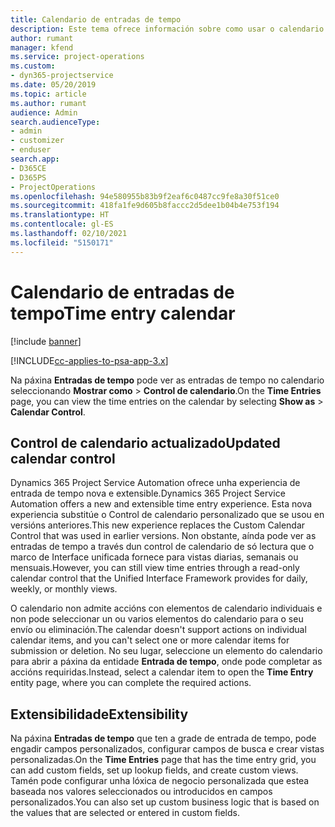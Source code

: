 ```yaml
---
title: Calendario de entradas de tempo
description: Este tema ofrece información sobre como usar o calendario de entradas de tempo.
author: rumant
manager: kfend
ms.service: project-operations
ms.custom:
- dyn365-projectservice
ms.date: 05/20/2019
ms.topic: article
ms.author: rumant
audience: Admin
search.audienceType:
- admin
- customizer
- enduser
search.app:
- D365CE
- D365PS
- ProjectOperations
ms.openlocfilehash: 94e580955b83b9f2eaf6c0487cc9fe8a30f51ce0
ms.sourcegitcommit: 418fa1fe9d605b8faccc2d5dee1b04b4e753f194
ms.translationtype: HT
ms.contentlocale: gl-ES
ms.lasthandoff: 02/10/2021
ms.locfileid: "5150171"
---
```

# <a name="time-entry-calendar"></a><span data-ttu-id="5116a-103">Calendario de entradas de tempo</span><span class="sxs-lookup"><span data-stu-id="5116a-103">Time entry calendar</span></span>

[!include [banner](../includes/psa-now-project-operations.md)]

[!INCLUDE[cc-applies-to-psa-app-3.x](../includes/cc-applies-to-psa-app-3x.md)]

<span data-ttu-id="5116a-104">Na páxina **Entradas de tempo** pode ver as entradas de tempo no calendario seleccionando **Mostrar como** \> **Control de calendario**.</span><span class="sxs-lookup"><span data-stu-id="5116a-104">On the **Time Entries** page, you can view the time entries on the calendar by selecting **Show as** \> **Calendar Control**.</span></span>

## <a name="updated-calendar-control"></a><span data-ttu-id="5116a-105">Control de calendario actualizado</span><span class="sxs-lookup"><span data-stu-id="5116a-105">Updated calendar control</span></span>

<span data-ttu-id="5116a-106">Dynamics 365 Project Service Automation ofrece unha experiencia de entrada de tempo nova e extensible.</span><span class="sxs-lookup"><span data-stu-id="5116a-106">Dynamics 365 Project Service Automation offers a new and extensible time entry experience.</span></span> <span data-ttu-id="5116a-107">Esta nova experiencia substitúe o Control de calendario personalizado que se usou en versións anteriores.</span><span class="sxs-lookup"><span data-stu-id="5116a-107">This new experience replaces the Custom Calendar Control that was used in earlier versions.</span></span> <span data-ttu-id="5116a-108">Non obstante, aínda pode ver as entradas de tempo a través dun control de calendario de só lectura que o marco de Interface unificada fornece para vistas diarias, semanais ou mensuais.</span><span class="sxs-lookup"><span data-stu-id="5116a-108">However, you can still view time entries through a read-only calendar control that the Unified Interface Framework provides for daily, weekly, or monthly views.</span></span>

<span data-ttu-id="5116a-109">O calendario non admite accións con elementos de calendario individuais e non pode seleccionar un ou varios elementos do calendario para o seu envío ou eliminación.</span><span class="sxs-lookup"><span data-stu-id="5116a-109">The calendar doesn't support actions on individual calendar items, and you can't select one or more calendar items for submission or deletion.</span></span> <span data-ttu-id="5116a-110">No seu lugar, seleccione un elemento do calendario para abrir a páxina da entidade **Entrada de tempo**, onde pode completar as accións requiridas.</span><span class="sxs-lookup"><span data-stu-id="5116a-110">Instead, select a calendar item to open the **Time Entry** entity page, where you can complete the required actions.</span></span>

## <a name="extensibility"></a><span data-ttu-id="5116a-111">Extensibilidade</span><span class="sxs-lookup"><span data-stu-id="5116a-111">Extensibility</span></span>

<span data-ttu-id="5116a-112">Na páxina **Entradas de tempo** que ten a grade de entrada de tempo, pode engadir campos personalizados, configurar campos de busca e crear vistas personalizadas.</span><span class="sxs-lookup"><span data-stu-id="5116a-112">On the **Time Entries** page that has the time entry grid, you can add custom fields, set up lookup fields, and create custom views.</span></span> <span data-ttu-id="5116a-113">Tamén pode configurar unha lóxica de negocio personalizada que estea baseada nos valores seleccionados ou introducidos en campos personalizados.</span><span class="sxs-lookup"><span data-stu-id="5116a-113">You can also set up custom business logic that is based on the values that are selected or entered in custom fields.</span></span>
